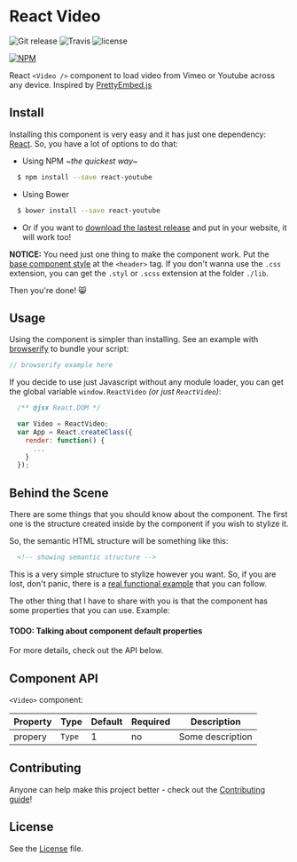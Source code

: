 # React Video

![Git release](http://img.shields.io/github/release/pedronauck/react-video.svg?style=flat) ![Travis](http://img.shields.io/travis/pedronauck/react-video.svg?style=flat) ![license](http://img.shields.io/npm/l/react-video.svg?style=flat)

[![NPM](https://nodei.co/npm/react-video.png)](https://nodei.co/npm/react-video/)

React `<Video />` component to load video from Vimeo or Youtube across any device. Inspired by [PrettyEmbed.js](https://github.com/mike-zarandona/PrettyEmbed.js)

## Install

Installing this component is very easy and it has just one dependency: [React](http://facebook.github.io/react/downloads.html). So, you have a lot of options to do that:

- Using NPM *~the quickest way~*
```bash
  $ npm install --save react-youtube
```

- Using Bower
```bash
  $ bower install --save react-youtube
```

- Or if you want to [download the lastest release](https://github.com/pedronauck/react-video/archive/v0.0.1.zip) and put in your website, it will work too!

**NOTICE:** You need just one thing to make the component work. Put the [base component style](./dist/react-video.css) at the `<header>` tag. If you don't wanna use the `.css` extension, you can get the `.styl` or `.scss` extension at the folder `./lib`.

Then you're done! :smile_cat:

## Usage

Using the component is simpler than installing. See an example with [browserify](http://truongtx.me/2014/07/18/using-reactjs-with-browserify-and-gulp/) to bundle your script:

```javascript
// browserify example here
```

If you decide to use just Javascript without any module loader, you can get the global variable `window.ReactVideo` *(or just `ReactVideo`)*:

```javascript
  /** @jsx React.DOM */

  var Video = ReactVideo;
  var App = React.createClass({
    render: function() {
      ...
    }
  });
```

## Behind the Scene

There are some things that you should know about the component. The first one is the structure created inside by the component if you wish to stylize it.

So, the semantic HTML structure will be something like this:

```html
  <!-- showing semantic structure -->
```

This is a very simple structure to stylize however you want. So, if you are lost, don't panic, there is a [real functional example](/example) that you can follow.

The other thing that I have to share with you is that the component has some properties that you can use. Example:

#### TODO: Talking about component default properties

For more details, check out the API below.

## Component API

`<Video>` component:

Property | Type | Default | Required | Description
-------- | ---- | ------- | -------- |-----------
propery | `Type` | 1 | no | Some description

## Contributing

Anyone can help make this project better - check out the [Contributing guide](CONTRIBUTING.md)!

## License

See the [License](LICENSE) file.
